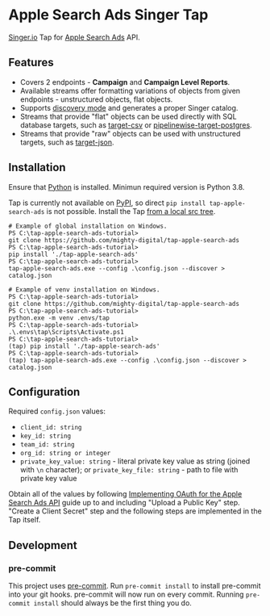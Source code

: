 # Apple Search Ads Singer Tap

[Singer.io](https://www.singer.io/) Tap for [Apple Search Ads](https://searchads.apple.com/) API.

## Features

* Covers 2 endpoints - **Campaign** and **Campaign Level Reports**.
* Available streams offer formatting variations of objects from given endpoints - unstructured objects, flat objects.
* Supports [discovery mode](https://github.com/singer-io/getting-started/blob/master/docs/DISCOVERY_MODE.md#discovery-mode) and generates a proper Singer catalog.
* Streams that provide "flat" objects can be used directly with SQL database targets, such as [target-csv](https://github.com/singer-io/target-csv) or [pipelinewise-target-postgres](https://github.com/transferwise/pipelinewise-target-postgres).
* Streams that provide "raw" objects can be used with unstructured targets, such as [target-json](https://github.com/dvelardez/target-json).

## Installation

Ensure that [Python](https://www.python.org/downloads/) is installed. Minimun required version is Python 3.8.

Tap is currently not available on [PyPI](https://pypi.org/), so direct `pip install tap-apple-search-ads` is not possible. Install the Tap [from a local src tree](https://packaging.python.org/en/latest/tutorials/installing-packages/#installing-from-a-local-src-tree).

```pwsh
# Example of global installation on Windows.
PS C:\tap-apple-search-ads-tutorial>
git clone https://github.com/mighty-digital/tap-apple-search-ads
PS C:\tap-apple-search-ads-tutorial>
pip install './tap-apple-search-ads'
PS C:\tap-apple-search-ads-tutorial>
tap-apple-search-ads.exe --config .\config.json --discover > catalog.json
```

```pwsh
# Example of venv installation on Windows.
PS C:\tap-apple-search-ads-tutorial>
git clone https://github.com/mighty-digital/tap-apple-search-ads
PS C:\tap-apple-search-ads-tutorial>
python.exe -m venv .envs/tap
PS C:\tap-apple-search-ads-tutorial>
.\.envs\tap\Scripts\Activate.ps1
PS C:\tap-apple-search-ads-tutorial>
(tap) pip install './tap-apple-search-ads'
PS C:\tap-apple-search-ads-tutorial>
(tap) tap-apple-search-ads.exe --config .\config.json --discover > catalog.json
```

## Configuration

Required `config.json` values:

- `client_id: string`
- `key_id: string`
- `team_id: string`
- `org_id: string or integer`
- `private_key_value: string` - literal private key value as string (joined with `\n` character); or `private_key_file: string` - path to file with private key value

Obtain all of the values by following [Implementing OAuth for the Apple Search Ads API](https://developer.apple.com/documentation/apple_search_ads/implementing_oauth_for_the_apple_search_ads_api) guide up to and including "Upload a Public Key" step. "Create a Client Secret" step and the following steps are implemented in the Tap itself.

## Development

### pre-commit

This project uses [pre-commit](pre-commit.com). Run `pre-commit install` to install pre-commit into your git hooks. pre-commit will now run on every commit. Running `pre-commit install` should always be the first thing you do.
